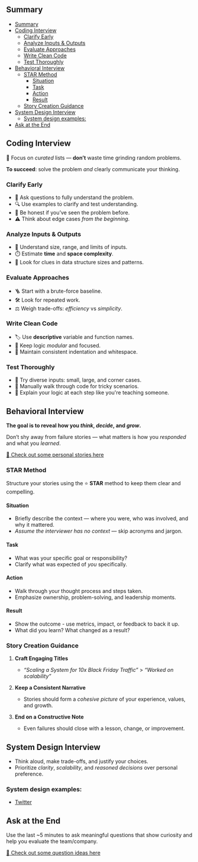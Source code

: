 ## Summary

- [Summary](#summary)
- [Coding Interview](#coding-interview)
  - [Clarify Early](#clarify-early)
  - [Analyze Inputs \& Outputs](#analyze-inputs--outputs)
  - [Evaluate Approaches](#evaluate-approaches)
  - [Write Clean Code](#write-clean-code)
  - [Test Thoroughly](#test-thoroughly)
- [Behavioral Interview](#behavioral-interview)
  - [STAR Method](#star-method)
    - [Situation](#situation)
    - [Task](#task)
    - [Action](#action)
    - [Result](#result)
  - [Story Creation Guidance](#story-creation-guidance)
- [System Design Interview](#system-design-interview)
  - [System design examples:](#system-design-examples)
- [Ask at the End](#ask-at-the-end)

## Coding Interview

🎯 Focus on *curated* lists — **don’t** waste time grinding random problems.

**To succeed**: solve the problem *and* clearly communicate your thinking.

### Clarify Early

- 🤔 Ask questions to fully understand the problem.
- 🔍 Use examples to clarify and test understanding.
- 🙋 Be honest if you’ve seen the problem before.
- ⚠️ Think about edge cases *from the beginning*.

### Analyze Inputs & Outputs

- 📏 Understand size, range, and limits of inputs.
- ⏱️ Estimate **time** and **space complexity**.
- 🧩 Look for clues in data structure sizes and patterns.

### Evaluate Approaches

- 🪜 Start with a brute-force baseline.
- 🛠️ Look for repeated work.
- ⚖️ Weigh trade-offs: *efficiency* vs *simplicity*.

### Write Clean Code

- 🏷️ Use **descriptive** variable and function names.
- 🧱 Keep logic *modular* and focused.
- 🧹 Maintain consistent indentation and whitespace.

### Test Thoroughly

- 🧪 Try diverse inputs: small, large, and corner cases.
- 🐛 Manually walk through code for tricky scenarios.
- 🧠 Explain your logic at each step like you're teaching someone.

## Behavioral Interview

**The goal is to reveal how you *think*, *decide*, and *grow*.**

Don’t shy away from failure stories — what matters is how you *responded* and what you *learned*.

[📖 Check out some personal stories here](./preparation/personal-stories.md)

### STAR Method

Structure your stories using the ⭐ **STAR** method to keep them clear and compelling.

#### Situation
- Briefly describe the context — where you were, who was involved, and why it mattered.
- *Assume the interviewer has no context* — skip acronyms and jargon.

#### Task
- What was your specific goal or responsibility?
- Clarify what was expected of *you* specifically.

#### Action
- Walk through your thought process and steps taken.
- Emphasize ownership, problem-solving, and leadership moments.

#### Result
- Show the outcome - use metrics, impact, or feedback to back it up.
- What did you learn? What changed as a result?

### Story Creation Guidance

1. **Craft Engaging Titles**
   - _“Scaling a System for 10x Black Friday Traffic”_ > _“Worked on scalability”_

2. **Keep a Consistent Narrative**
   - Stories should form a *cohesive picture* of your experience, values, and growth.

3. **End on a Constructive Note**
   - Even failures should close with a lesson, change, or improvement.

## System Design Interview

- Think aloud, make trade-offs, and justify your choices.
- Prioritize *clarity*, *scalability*, and *reasoned decisions* over personal preference.

### System design examples:
- [Twitter](./system-design/twitter.md)

## Ask at the End

Use the last ~5 minutes to ask meaningful questions that show curiosity and help you evaluate the team/company.

[💬 Check out some question ideas here](./preparation/ask-at-the-end.md)
